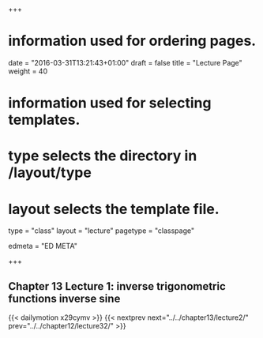 +++
# information used for ordering pages.
date = "2016-03-31T13:21:43+01:00"
draft = false
title = "Lecture Page"
weight = 40

# information used for selecting templates.
# type selects the directory in /layout/type
# layout selects the template file.

type   = "class"
layout = "lecture"
pagetype = "classpage"





edmeta = "ED META"

+++
## Chapter 13 Lecture 1: inverse trigonometric functions inverse sine
{{< dailymotion x29cymv >}}
{{< nextprev next="../../chapter13/lecture2/"     prev="../../chapter12/lecture32/"  >}}

